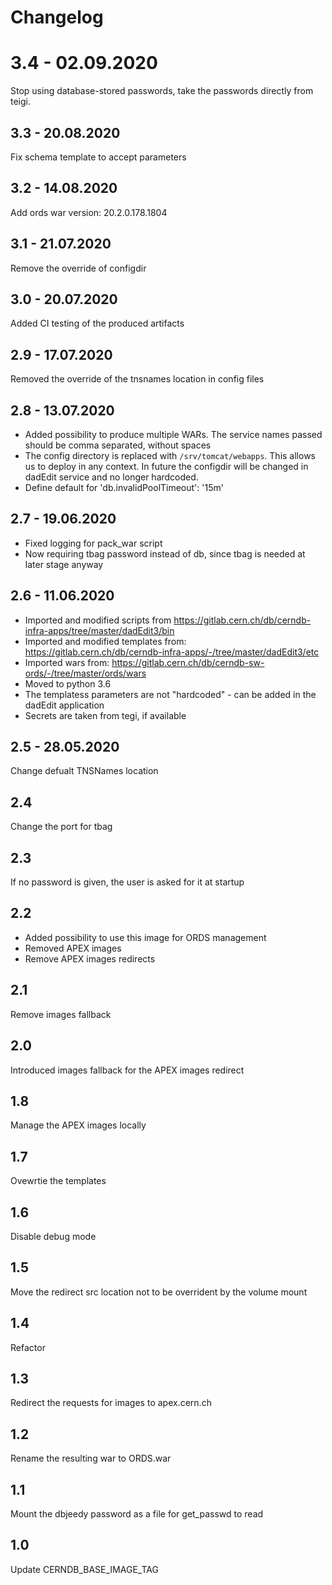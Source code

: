 # Changelog 

# 3.4 - 02.09.2020
Stop using database-stored passwords, take the passwords directly from teigi.

## 3.3 - 20.08.2020
Fix schema template to accept parameters

## 3.2 - 14.08.2020
Add ords war version: 20.2.0.178.1804

## 3.1 - 21.07.2020
Remove the override of configdir

## 3.0 - 20.07.2020
Added CI testing of the produced artifacts

## 2.9 - 17.07.2020
Removed the override of the tnsnames location in config files

## 2.8 - 13.07.2020
- Added possibility to produce multiple WARs. The service names passed should be comma separated, without spaces
- The config directory is replaced with `/srv/tomcat/webapps`. This allows us to deploy in any context. In future the configdir will be changed in dadEdit service and no longer hardcoded.
- Define default for 'db.invalidPoolTimeout': '15m'

## 2.7 - 19.06.2020
- Fixed logging for pack_war script
- Now requiring tbag password instead of db, since tbag is needed at later stage anyway

## 2.6 - 11.06.2020
- Imported and modified scripts from https://gitlab.cern.ch/db/cerndb-infra-apps/tree/master/dadEdit3/bin
- Imported and modified templates from:
https://gitlab.cern.ch/db/cerndb-infra-apps/-/tree/master/dadEdit3/etc
- Imported wars from:
https://gitlab.cern.ch/db/cerndb-sw-ords/-/tree/master/ords/wars
- Moved to python 3.6
- The templatess parameters are not "hardcoded" - can be added in the dadEdit application
- Secrets are taken from tegi, if available

## 2.5 - 28.05.2020
Change defualt TNSNames location

## 2.4
Change the port for tbag

## 2.3 
If no password is given, the user is asked for it at startup

## 2.2 
- Added possibility to use this image for ORDS management
- Removed APEX images
- Remove APEX images redirects

## 2.1 
Remove images fallback

## 2.0
Introduced images fallback for the APEX images redirect

## 1.8
Manage the APEX images locally

## 1.7
 Ovewrtie the templates

## 1.6
Disable debug mode 

## 1.5 
 Move the redirect src location not to be overrident by the volume mount 

## 1.4
Refactor

## 1.3
Redirect the requests for images to apex.cern.ch

## 1.2
Rename the resulting war to ORDS.war

## 1.1
Mount the dbjeedy password as a file for get_passwd to read

## 1.0 
 Update CERNDB_BASE_IMAGE_TAG